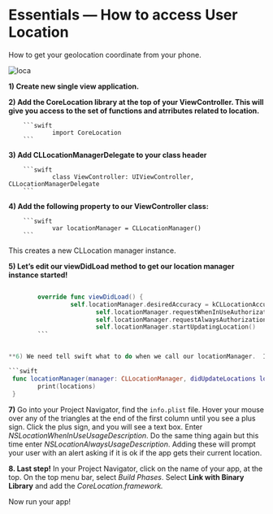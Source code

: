 # Essentials — How to access User Location

How to get your geolocation coordinate from your phone.

![loca](http://i.giphy.com/HzMfJIkTZgx8s.gif)

**1) Create new single view application.**

**2) Add the CoreLocation library at the top of your ViewController.  This will give you access to the set of functions and atrributes related to location.**

        ```swift 
                import CoreLocation
        ```

**3) Add CLLocationManagerDelegate to your class header**

        ```swift
                class ViewController: UIViewController, CLLocationManagerDelegate
        ```

**4) Add the following property to our ViewController class:**

        ```swift 
                var locationManager = CLLocationManager() 
        ```

This creates a new CLLocation manager instance.


**5) Let’s edit our viewDidLoad method to get our location manager instance started!**

```swift

        override func viewDidLoad() {
                 self.locationManager.desiredAccuracy = kCLLocationAccuracyBest
                        self.locationManager.requestWhenInUseAuthorization()
                        self.locationManager.requestAlwaysAuthorization()
                        self.locationManager.startUpdatingLocation()
        ```


**6) We need tell swift what to do when we call our locationManager.  In this case, we want it to print out "locations."**

```swift
 func locationManager(manager: CLLocationManager, didUpdateLocations locations: [CLLocation]) {
        print(locations)
 }
```

**7)** Go into your Project Navigator, find the ```info.plist``` file.  Hover your mouse over any of the triangles at the end of the first column until you see a plus sign.  Click the plus sign, and you will see a text box. Enter *NSLocationWhenInUseUsageDescription*.  Do the same thing again but this time enter *NSLocationAlwaysUsageDescription*.  Adding these will prompt your user with an alert asking if it is ok if the app gets their current location.


**8. Last step!**  In your Project Navigator, click on the name of your app, at the top.  On the top menu bar, select *Build Phases*.  Select **Link with Binary Library** and add the *CoreLocation.framework.*

Now run your app!
